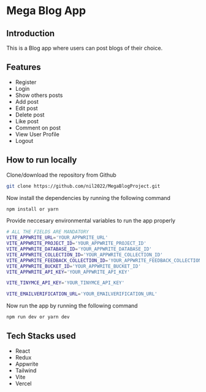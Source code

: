 # Mega Blog App

## Introduction
This is a Blog app where users can post blogs of their choice.

## Features
- Register
- Login
- Show others posts
- Add post
- Edit post
- Delete post
- Like post
- Comment on post
- View User Profile
- Logout

## How to run locally

Clone/download the repository from Github
```bash
git clone https://github.com/nil2022/MegaBlogProject.git
```

Now install the dependencies by running the following command
```bash
npm install or yarn
```

Provide neccesary environmental variables to run the app properly
```bash
# ALL THE FIELDS ARE MANDATORY
VITE_APPWRITE_URL='YOUR_APPWRITE_URL'
VITE_APPWRITE_PROJECT_ID='YOUR_APPWRITE_PROJECT_ID'
VITE_APPWRITE_DATABASE_ID='YOUR_APPWRITE_DATABASE_ID'
VITE_APPWRITE_COLLECTION_ID='YOUR_APPWRITE_COLLECTION_ID'
VITE_APPWRITE_FEEDBACK_COLLECTION_ID='YOUR_APPWRITE_FEEDBACK_COLLECTION_ID'
VITE_APPWRITE_BUCKET_ID='YOUR_APPWRITE_BUCKET_ID'
VITE_APPWRITE_API_KEY='YOUR_APPWRITE_API_KEY'

VITE_TINYMCE_API_KEY='YOUR_TINYMCE_API_KEY'

VITE_EMAILVERIFICATION_URL='YOUR_EMAILVERIFICATION_URL'
```

Now run the app by running the following command
```bash
npm run dev or yarn dev
```

## Tech Stacks used
- React
- Redux
- Appwrite
- Tailwind
- Vite
- Vercel
